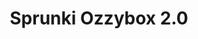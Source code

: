 ---
slug: sprunki-ozzybox-20
title: Sprunki Ozzybox 2.0
description: "Sprunki Ozzybox 2.0 is an exciting online game. Play for free directly in your browser!"
icon: /images/popular_mods/Sprunki Ozzybox 2.0.png
url: https://wowtbc.net/sprunkin/ozzybox2/index.html
previewImage: /images/popular_mods/Sprunki Ozzybox 2.0.png
type: popular mods

# SEO配置
seo:
  title: "Sprunki Ozzybox 2.0 - Play Free Online Game | Fun Browser Games"
  description: "Sprunki Ozzybox 2.0 - Play this fun online game for free in your browser. No download required!"
  ogImage: "/images/popular_mods/Sprunki Ozzybox 2.0.png"
  keywords: "sprunki-ozzybox-20, online game, browser game, free game, popular mods game, play online"

videoUrls:
  - https://www.youtube.com/embed/example1
  - https://www.youtube.com/embed/example2

whyPlay:
  title: "Why Play Sprunki Ozzybox 2.0?"
  items:
    - "Immersive Gameplay: Sprunki Ozzybox 2.0 offers an engaging and immersive gaming experience that will keep you entertained for hours"
    - "Challenging Levels: Test your skills with increasingly difficult challenges and obstacles"
    - "Beautiful Graphics: Enjoy stunning visuals and smooth animations that bring the game world to life"
    - "Regular Updates: New content and features are added regularly to keep the game fresh and exciting"
    - "Free to Play: Experience all the fun without spending a penny"
    - "Community Features: Connect with other players, share strategies, and compete for high scores"
    - "Cross-Platform: Play on any device with a web browser, no downloads required"

features:
  title: "Key Features of Sprunki Ozzybox 2.0"
  image: "/images/popular_mods/Sprunki Ozzybox 2.0.png"
  items:
    - "Intuitive Controls: Easy to learn controls make Sprunki Ozzybox 2.0 accessible for players of all skill levels"
    - "Multiple Game Modes: Enjoy various gameplay options that provide different challenges and experiences"
    - "Character Customization: Personalize your gaming experience with unique characters and items"
    - "Achievement System: Complete special tasks to earn rewards and recognition"
    - "Leaderboards: Compete with players worldwide and see who can achieve the highest scores"

characteristics:
  title: "Game Characteristics"
  image: "/images/popular_mods/Sprunki Ozzybox 2.0.png"
  items:
    - "Genre: Popular mods game with elements of strategy and skill"
    - "Difficulty: Suitable for both casual gamers and those seeking a challenge"
    - "Play Time: Quick sessions or extended gameplay, depending on your preference"
    - "Art Style: Vibrant and engaging visuals that enhance the gaming experience"
    - "Sound Design: Immersive audio that complements the gameplay perfectly"

info: "Sprunki Ozzybox 2.0 is an exciting online game that offers players a unique and engaging gaming experience. With its intuitive controls, stunning visuals, and challenging gameplay, Sprunki Ozzybox 2.0 provides hours of entertainment for players of all ages and skill levels. Whether you're looking for a quick gaming session during a break or an extended play session, Sprunki Ozzybox 2.0 delivers an immersive experience that will keep you coming back for more. The game features multiple levels of increasing difficulty, ensuring that players are constantly challenged as they progress. With regular updates adding new content and features, Sprunki Ozzybox 2.0 remains fresh and exciting, providing endless entertainment options for its growing community of players."

howToPlayIntro: "Welcome to Sprunki Ozzybox 2.0! This guide will walk you through the basics and help you master the game. Whether you're a beginner or looking to improve your skills, these tips and instructions will enhance your gaming experience."

howToPlaySteps:
  - title: "Getting Started"
    description: "Begin your Sprunki Ozzybox 2.0 adventure by familiarizing yourself with the controls. Use your keyboard or mouse to navigate through the game interface. The tutorial will guide you through the basic mechanics and help you understand the objectives."
  - title: "Understanding the Objectives"
    description: "In Sprunki Ozzybox 2.0, your main goal is to progress through levels by completing specific objectives. Each level presents unique challenges that require different strategies and approaches."
  - title: "Mastering the Controls"
    description: "Practice using the controls to improve your precision and reaction time. Sprunki Ozzybox 2.0 requires quick reflexes and strategic thinking to overcome obstacles and defeat opponents."
  - title: "Utilizing Power-ups"
    description: "Collect power-ups throughout the game to enhance your abilities and overcome difficult challenges. Each power-up offers unique advantages that can be crucial for success."
  - title: "Developing Strategies"
    description: "As you progress in Sprunki Ozzybox 2.0, develop effective strategies for different scenarios. Analyze patterns, anticipate challenges, and adapt your approach to maximize your performance."

faq:
  title: "Frequently Asked Questions about Sprunki Ozzybox 2.0"
  items:
    - question: "Is Sprunki Ozzybox 2.0 free to play?"
      answer: "Yes, Sprunki Ozzybox 2.0 is completely free to play directly in your web browser. No downloads or purchases are required to enjoy the full game experience."
    - question: "Can I play Sprunki Ozzybox 2.0 on mobile devices?"
      answer: "Yes, Sprunki Ozzybox 2.0 is optimized for both desktop and mobile play. You can enjoy the game on any device with a web browser and internet connection."
    - question: "Are there any in-game purchases?"
      answer: "While Sprunki Ozzybox 2.0 is free to play, there may be optional in-game purchases available for cosmetic items or additional features that don't affect core gameplay."
    - question: "How often is Sprunki Ozzybox 2.0 updated?"
      answer: "The developers regularly update Sprunki Ozzybox 2.0 with new content, features, and improvements based on player feedback and game performance."
    - question: "Can I play Sprunki Ozzybox 2.0 offline?"
      answer: "Currently, Sprunki Ozzybox 2.0 requires an internet connection to play as it's a browser-based online game."
    - question: "Is Sprunki Ozzybox 2.0 suitable for children?"
      answer: "Yes, Sprunki Ozzybox 2.0 is designed to be family-friendly and suitable for players of all ages."
    - question: "How do I report bugs or issues?"
      answer: "If you encounter any problems while playing Sprunki Ozzybox 2.0, you can report them through the game's support page or contact the developers directly through their website."
    - question: "Still Have Questions?"
      answer: "If you have additional questions about Sprunki Ozzybox 2.0 that aren't covered in this FAQ, please visit our support center or contact our customer service team for assistance."
---